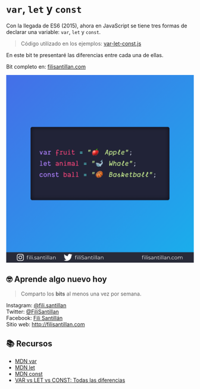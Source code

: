 # `var`, `let` y `const`

Con la llegada de ES6 (2015), ahora en JavaScript se tiene tres formas de declarar una variable: `var`, `let` y `const`.

> Código utilizado en los ejemplos: [var-let-const.js](./var-let-const.js)

En este bit te presentaré las diferencias entre cada una de ellas.

Bit completo en: [filisantillan.com](https://filisantillan.com/bits/var-let-const/)

![var let const](./var-let-const.png)

## 🤓 Aprende algo nuevo hoy

> Comparto los **bits** al menos una vez por semana.

Instagram: [@fili.santillan](https://www.instagram.com/fili.santillan/)  
Twitter: [@FiliSantillan](https://twitter.com/FiliSantillan)  
Facebook: [Fili Santillán](https://www.facebook.com/FiliSantillan96/)  
Sitio web: http://filisantillan.com

## 📚 Recursos

-   [MDN var](https://developer.mozilla.org/en-US/docs/Web/JavaScript/Reference/Statements/var)
-   [MDN let](https://developer.mozilla.org/en-US/docs/Web/JavaScript/Reference/Statements/let)
-   [MDN const](https://developer.mozilla.org/en-US/docs/Web/JavaScript/Reference/Statements/const)
-   [VAR vs LET vs CONST: Todas las diferencias](https://www.youtube.com/watch?v=ojrvxYcKeYg)
